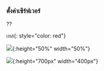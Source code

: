 ### ตั้งค่าเซิร์ฟเวอร์

??

เทส{: style="color: red"}


![](https://pandao.github.io/editor.md/examples/images/4.jpg){:height="50%" width="50%"}


![](https://pandao.github.io/editor.md/examples/images/4.jpg){:height="700px" width="400px"}